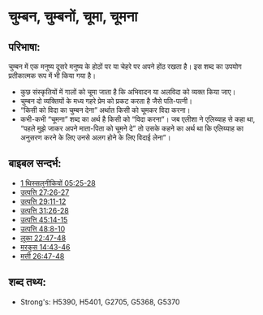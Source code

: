 # चुम्बन, चुम्बनों, चूमा, चूमना #

## परिभाषा: ##

चुम्बन में एक मनुष्य दूसरे मनुष्य के होठों पर या चेहरे पर अपने होंठ रखता है। इस शब्द का उपयोग प्रतीकात्मक रूप में भी किया गया है।

* कुछ संस्कृतियों में गालों को चूमा जाता है कि अभिवादन या अलविदा को व्यक्त किया जाए।
* चुम्बन दो व्यक्तियों के मध्य गहरे प्रेम को प्रकट करता है जैसे पति-पत्नी। 
* “किसी को विदा का चुम्बन देना” अर्थात किसी को चूमकर विदा करना।
* कभी-कभी “चूमना” शब्द का अर्थ है किसी को “विदा करना”। जब एलीशा ने एलिय्याह से कहा था, “पहले मुझे जाकर अपने माता-पिता को चूमने दे” तो उसके कहने का अर्थ था कि एलिय्याह का अनुसरण करने के लिए उनसे अलग होने के लिए विदाई लेना”।

## बाइबल सन्दर्भ: ##

* [1 थिस्सलुनीकियों 05:25-28](rc://hi/tn/help/1th/05/25)
* [उत्पत्ति 27:26-27](rc://hi/tn/help/gen/27/26)
* [उत्पत्ति 29:11-12](rc://hi/tn/help/gen/29/11)
* [उत्पत्ति 31:26-28](rc://hi/tn/help/gen/31/26)
* [उत्पत्ति 45:14-15](rc://hi/tn/help/gen/45/14)
* [उत्पत्ति 48:8-10](rc://hi/tn/help/gen/48/08)
* [लूका 22:47-48](rc://hi/tn/help/luk/22/47)
* [मरकुस 14:43-46](rc://hi/tn/help/mrk/14/43)
* [मत्ती 26:47-48](rc://hi/tn/help/mat/26/47)

## शब्द तथ्य: ##

* Strong's: H5390, H5401, G2705, G5368, G5370
